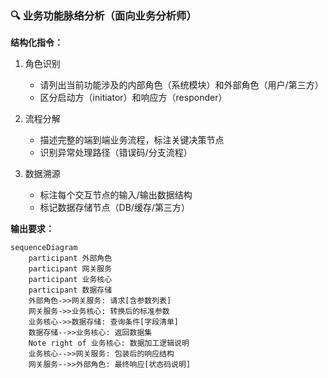 
### 🔍 业务功能脉络分析（面向业务分析师）
**结构化指令：**
1. 角色识别
   - 请列出当前功能涉及的内部角色（系统模块）和外部角色（用户/第三方）
   - 区分启动方（initiator）和响应方（responder）

2. 流程分解
   - 描述完整的端到端业务流程，标注关键决策节点
   - 识别异常处理路径（错误码/分支流程）

3. 数据溯源
   - 标注每个交互节点的输入/输出数据结构
   - 标记数据存储节点（DB/缓存/第三方）

**输出要求：**
```mermaid
sequenceDiagram
    participant 外部角色
    participant 网关服务
    participant 业务核心
    participant 数据存储
    外部角色->>网关服务: 请求[含参数列表]
    网关服务->>业务核心: 转换后的标准参数
    业务核心->>数据存储: 查询条件[字段清单]
    数据存储-->>业务核心: 返回数据集
    Note right of 业务核心: 数据加工逻辑说明
    业务核心-->>网关服务: 包装后的响应结构
    网关服务-->>外部角色: 最终响应[状态码说明]
```

